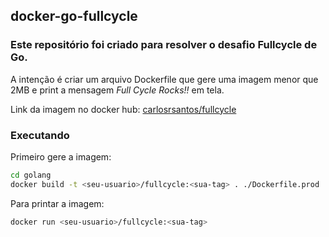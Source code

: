 ## docker-go-fullcycle

### Este repositório foi criado para resolver o desafio Fullcycle de Go.

A intenção é criar um arquivo Dockerfile que gere uma imagem menor que 2MB e print a mensagem _Full Cycle Rocks!!_ em tela.

Link da imagem no docker hub: [carlosrsantos/fullcycle](https://hub.docker.com/repository/docker/carlosrsantos/fullcycle/general)

### Executando

Primeiro gere a imagem:

```sh
cd golang
docker build -t <seu-usuario>/fullcycle:<sua-tag> . ./Dockerfile.prod
```

Para printar a imagem:

```sh
docker run <seu-usuario>/fullcycle:<sua-tag>
```


